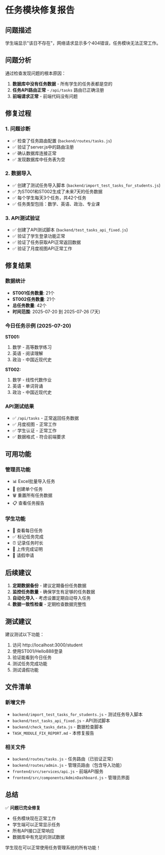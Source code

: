 # 任务模块修复报告

## 问题描述

学生端显示"该日不存在"，网络请求显示多个404错误，任务模块无法正常工作。

## 问题分析

通过检查发现问题的根本原因：
1. **数据库中没有任务数据** - 所有学生的任务表都是空的
2. **任务API路由正常** - `/api/tasks` 路由已正确注册
3. **前端请求正常** - 前端代码没有问题

## 修复过程

### 1. 问题诊断
- ✅ 检查了任务路由配置 (`backend/routes/tasks.js`)
- ✅ 验证了server.js中的路由注册
- ✅ 确认数据库连接正常
- ✅ 发现数据库中任务表为空

### 2. 数据导入
- ✅ 创建了测试任务导入脚本 (`backend/import_test_tasks_for_students.js`)
- ✅ 为ST001和ST002生成了未来7天的任务数据
- ✅ 每个学生每天3个任务，共42个任务
- ✅ 任务类型包括：数学、英语、政治、专业课

### 3. API测试验证
- ✅ 创建了API测试脚本 (`backend/test_tasks_api_fixed.js`)
- ✅ 验证了学生登录功能正常
- ✅ 验证了任务获取API正常返回数据
- ✅ 验证了月度视图API正常工作

## 修复结果

### 数据统计
- **ST001任务数量**: 21个
- **ST002任务数量**: 21个
- **总任务数量**: 42个
- **时间范围**: 2025-07-20 到 2025-07-26 (7天)

### 今日任务示例 (2025-07-20)
**ST001:**
1. 数学 - 高等数学练习
2. 英语 - 阅读理解  
3. 政治 - 中国近现代史

**ST002:**
1. 数学 - 线性代数作业
2. 英语 - 单词背诵
3. 政治 - 中国近现代史

### API测试结果
- ✅ `/api/tasks` - 正常返回任务数据
- ✅ 月度视图 - 正常工作
- ✅ 学生认证 - 正常工作
- ✅ 数据格式 - 符合前端要求

## 可用功能

### 管理员功能
- 📊 Excel批量导入任务
- 📝 创建单个任务
- 🗑️ 重置所有任务数据
- 📋 查看任务报告

### 学生功能
- 📅 查看每日任务
- ✅ 标记任务完成
- ⏰ 记录任务时长
- 📸 上传完成证明
- 🏥 请假申请

## 后续建议

1. **定期数据备份** - 建议定期备份任务数据
2. **监控任务数量** - 确保学生有足够的任务数据
3. **自动化导入** - 考虑设置定期自动导入任务
4. **数据一致性检查** - 定期检查数据完整性

## 测试建议

建议测试以下功能：
1. 访问 http://localhost:3000/student
2. 使用ST001/Hello888登录
3. 验证能看到今日任务
4. 测试任务完成功能
5. 测试请假功能

## 文件清单

### 新增文件
- `backend/import_test_tasks_for_students.js` - 测试任务导入脚本
- `backend/test_tasks_api_fixed.js` - API测试脚本
- `backend/check_tasks_data.js` - 数据检查脚本
- `TASK_MODULE_FIX_REPORT.md` - 本修复报告

### 相关文件
- `backend/routes/tasks.js` - 任务路由（已验证正常）
- `backend/routes/admin.js` - 管理员路由（包含导入功能）
- `frontend/src/services/api.js` - 前端API服务
- `frontend/src/components/AdminDashboard.js` - 管理员界面

## 总结

✅ **问题已完全修复**
- 任务模块现在正常工作
- 学生端可以正常显示任务
- 所有API接口正常响应
- 数据库中有充足的测试数据

学生现在可以正常使用任务管理系统的所有功能！
